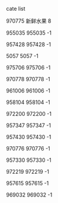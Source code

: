 cate list

970775 新鲜水果 8

955035 955035 -1

957428 957428 -1

5057 5057 -1

975706 975706 -1

970778 970778 -1

961006 961006 -1

958104 958104 -1

972200 972200 -1

957347 957347 -1

957430 957430 -1

970776 970776 -1

957330 957330 -1

972219 972219 -1

957615 957615 -1

969032 969032 -1

